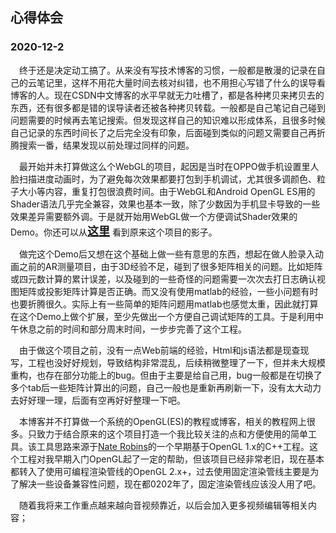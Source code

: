 ## 心得体会
### 2020-12-2
&emsp;终于还是决定动工搞了。从来没有写技术博客的习惯，一般都是散漫的记录在自己的云笔记里，这样不用花大量时间去核对纠错，也不用担心写错了什么的误导看博客的人。现在CSDN中文博客的水平早就无力吐槽了，都是各种拷贝来拷贝去的东西，还有很多都是错的误导读者还被各种拷贝转载。一般都是自己笔记自己碰到问题需要的时候再去笔记搜索。但发现这样自己的知识难以形成体系，且很多时候自己记录的东西时间长了之后完全没有印象，后面碰到类似的问题又需要自己再折腾搜索一番，结果发现以前处理过同样的问题。

&emsp;最开始并未打算做这么个WebGL的项目，起因是当时在OPPO做手机设置里人脸扫描进度动画时，为了避免每次效果都要打包到手机调试，尤其很多调颜色、粒子大小等内容，重复打包很浪费时间。由于WebGL和Android OpenGL ES用的Shader语法几乎完全兼容，效果也基本一致，除了少数因为手机显卡导致的一些效果差异需要额外调。于是就开始用WebGL做一个方便调试Shader效果的Demo。你还可以从<font size=4>[**这里**](https://dreamcloudwalker.github.io/color.html)</font> 看到原来这个项目的影子。

&emsp;做完这个Demo后又想在这个基础上做一些有意思的东西，想起在做人脸录入动画之前的AR测量项目，由于3D经验不足，碰到了很多矩阵相关的问题。比如矩阵或四元数计算的累计误差，以及碰到的一些奇怪的问题需要一次次去打日志确认视图矩阵或投影矩阵计算是否正确。而又没有使用matlab的经验，一些小问题有时也要折腾很久。实际上有一些简单的矩阵问题用matlab也感觉太重，因此就打算在这个Demo上做个扩展，至少先做出一个方便自己调试矩阵的工具。于是利用中午休息之前的时间和部分周末时间，一步步完善了这个工程。

&emsp;由于做这个项目之前，没有一点Web前端的经验，Html和js语法都是现查现写，工程也没好好规划，导致结构非常混乱，后续稍微整理了一下，但并未大规模重构，也存在部分功能上的bug。但由于主要是给自己用，bug一般都是在切换了多个tab后一些矩阵计算出的问题，自己一般也是重新再刷新一下，没有太大动力去好好理一理，后面有空再好好整理一下吧。

&emsp;本博客并不打算做一个系统的OpenGL(ES)的教程或博客，相关的教程网上很多。只致力于结合原来的这个项目打造一个我比较关注的点和方便使用的简单工具。该工具思路来源于[Nate Robins](https://user.xmission.com/~nate/tutors.html)的一个早期基于OpenGL 1.x的C++工程。这个工程对我早期入门OpenGL起了一定的帮助，但该项目已经非常老旧，现在基本都转入了使用可编程渲染管线的OpenGL 2.x+，过去使用固定渲染管线主要是为了解决一些设备兼容性问题，现在都0202年了，固定渲染管线应该没人用了吧。

&emsp;随着我将来工作重点越来越向音视频靠近，以后会加入更多视频编辑等相关内容；